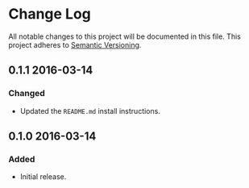 Change Log
==========
All notable changes to this project will be documented in this file.
This project adheres to [Semantic Versioning](http://semver.org/).

0.1.1 2016-03-14
----------------
### Changed
- Updated the `README.md` install instructions.

0.1.0 2016-03-14
----------------
### Added
- Initial release.
